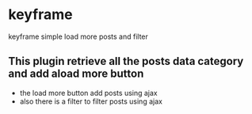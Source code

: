 # keyframe
keyframe simple load more posts and filter 

## This plugin retrieve all the posts data category and add aload more button 
* the load more button add posts using ajax 
* also there is a filter to filter posts using ajax 

